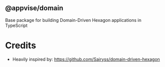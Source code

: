## @appvise/domain

Base package for building Domain-Driven Hexagon applications in TypeScript

# Credits
- Heavily inspired by: https://github.com/Sairyss/domain-driven-hexagon
